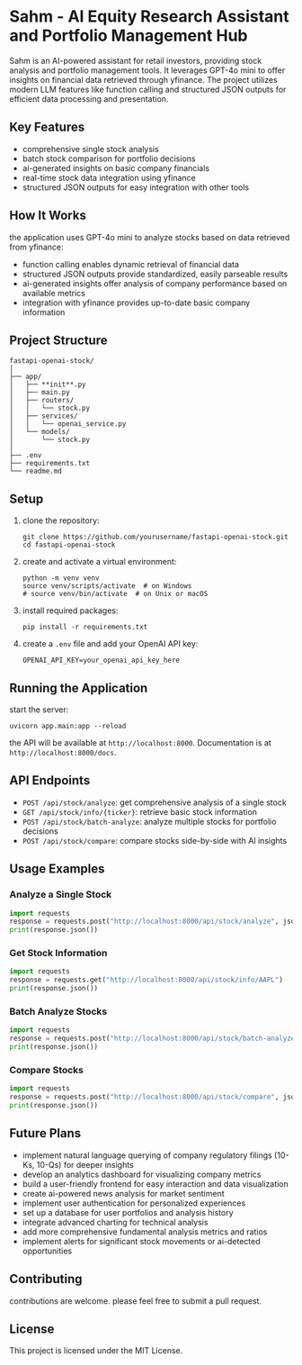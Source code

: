 # Sahm - AI Equity Research Assistant and Portfolio Management Hub
Sahm is an AI-powered assistant for retail investors, providing stock analysis and portfolio management tools. It leverages GPT-4o mini to offer insights on financial data retrieved through yfinance. The project utilizes modern LLM features like function calling and structured JSON outputs for efficient data processing and presentation.
## Key Features
- comprehensive single stock analysis
- batch stock comparison for portfolio decisions 
- ai-generated insights on basic company financials
- real-time stock data integration using yfinance
- structured JSON outputs for easy integration with other tools
## How It Works 
the application uses GPT-4o mini to analyze stocks based on data retrieved from yfinance:
- function calling enables dynamic retrieval of financial data
- structured JSON outputs provide standardized, easily parseable results
- ai-generated insights offer analysis of company performance based on available metrics
- integration with yfinance provides up-to-date basic company information
## Project Structure
```
fastapi-openai-stock/
│ 
├── app/
│   ├── **init**.py
│   ├── main.py
│   ├── routers/
│   │   └── stock.py
│   ├── services/
│   │   └── openai_service.py  
│   └── models/
│       └── stock.py
│
├── .env
├── requirements.txt
└── readme.md
```
## Setup
1. clone the repository:
   ```
   git clone https://github.com/yourusername/fastapi-openai-stock.git
   cd fastapi-openai-stock
   ```
2. create and activate a virtual environment:
   ```
   python -m venv venv
   source venv/scripts/activate  # on Windows
   # source venv/bin/activate  # on Unix or macOS 
   ```
3. install required packages:
   ```
   pip install -r requirements.txt
   ```
4. create a `.env` file and add your OpenAI API key:
   ```
   OPENAI_API_KEY=your_openai_api_key_here
   ```
## Running the Application
start the server:
```
uvicorn app.main:app --reload
```
the API will be available at `http://localhost:8000`. Documentation is at `http://localhost:8000/docs`.
## API Endpoints
- `POST /api/stock/analyze`: get comprehensive analysis of a single stock
- `GET /api/stock/info/{ticker}`: retrieve basic stock information 
- `POST /api/stock/batch-analyze`: analyze multiple stocks for portfolio decisions
- `POST /api/stock/compare`: compare stocks side-by-side with AI insights
## Usage Examples
### Analyze a Single Stock
```python
import requests
response = requests.post("http://localhost:8000/api/stock/analyze", json={"ticker": "AAPL"})
print(response.json())
```
### Get Stock Information
```python
import requests 
response = requests.get("http://localhost:8000/api/stock/info/AAPL")
print(response.json())
```
### Batch Analyze Stocks
```python
import requests
response = requests.post("http://localhost:8000/api/stock/batch-analyze", json=["AAPL", "GOOGL", "MSFT"])
print(response.json())
```  
### Compare Stocks
```python
import requests
response = requests.post("http://localhost:8000/api/stock/compare", json=["AAPL", "GOOGL"])
print(response.json())
```
## Future Plans  
- implement natural language querying of company regulatory filings (10-Ks, 10-Qs) for deeper insights
- develop an analytics dashboard for visualizing company metrics
- build a user-friendly frontend for easy interaction and data visualization  
- create ai-powered news analysis for market sentiment
- implement user authentication for personalized experiences
- set up a database for user portfolios and analysis history
- integrate advanced charting for technical analysis
- add more comprehensive fundamental analysis metrics and ratios
- implement alerts for significant stock movements or ai-detected opportunities
## Contributing
contributions are welcome. please feel free to submit a pull request.
## License
This project is licensed under the MIT License.
